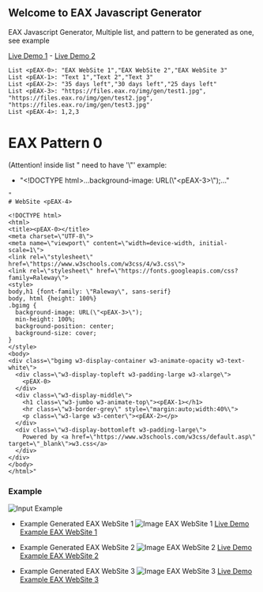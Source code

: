 ## Welcome to EAX Javascript Generator

EAX Javascript Generator, Multiple list, and pattern to be generated as one, see example

[Live Demo 1](https://code.eax.ro/generator/) - [Live Demo 2](https://eaxro.github.io/JsGenerator/generator/)

```
List <pEAX-0>: "EAX WebSite 1","EAX WebSite 2","EAX WebSite 3"
List <pEAX-1>: "Text 1","Text 2","Text 3"
List <pEAX-2>: "35 days left","30 days left","25 days left"
List <pEAX-3>: "https://files.eax.ro/img/gen/test1.jpg", "https://files.eax.ro/img/gen/test2.jpg", "https://files.eax.ro/img/gen/test3.jpg"
List <pEAX-4>: 1,2,3
```

# EAX Pattern 0 
(Attention! inside list " need to have '\\"' example:

- "&lt;!DOCTYPE html&gt;...background-image: URL(\\"&lt;pEAX-3&gt;\\");..."

```
"
# WebSite <pEAX-4>

<!DOCTYPE html>
<html>
<title><pEAX-0></title>
<meta charset=\"UTF-8\">
<meta name=\"viewport\" content=\"width=device-width, initial-scale=1\">
<link rel=\"stylesheet\" href=\"https://www.w3schools.com/w3css/4/w3.css\">
<link rel=\"stylesheet\" href=\"https://fonts.googleapis.com/css?family=Raleway\">
<style>
body,h1 {font-family: \"Raleway\", sans-serif}
body, html {height: 100%}
.bgimg {
  background-image: URL(\"<pEAX-3>\");
  min-height: 100%;
  background-position: center;
  background-size: cover;
}
</style>
<body>
<div class=\"bgimg w3-display-container w3-animate-opacity w3-text-white\">
  <div class=\"w3-display-topleft w3-padding-large w3-xlarge\">
    <pEAX-0>
  </div>
  <div class=\"w3-display-middle\">
    <h1 class=\"w3-jumbo w3-animate-top\"><pEAX-1></h1>
    <hr class=\"w3-border-grey\" style=\"margin:auto;width:40%\">
    <p class=\"w3-large w3-center\"><pEAX-2></p>
  </div>
  <div class=\"w3-display-bottomleft w3-padding-large\">
    Powered by <a href=\"https://www.w3schools.com/w3css/default.asp\" target=\"_blank\">w3.css</a>
  </div>
</div>
</body>
</html>"
```
### Example

![Input Example](https://files.eax.ro/img/gen/1614094726464.png)

- Example Generated EAX WebSite 1
![Image EAX WebSite 1](https://files.eax.ro/img/gen/1614083465643.png)
[Live Demo Example EAX WebSite 1](https://code.eax.ro/generator/ex/test1.html)

- Example Generated EAX WebSite 2
![Image EAX WebSite 2](https://files.eax.ro/img/gen/1614083488336.png)
[Live Demo Example EAX WebSite 2](https://code.eax.ro/generator/ex/test2.html)

- Example Generated EAX WebSite 3
![Image EAX WebSite 3](https://files.eax.ro/img/gen/1614083508363.png)
[Live Demo Example EAX WebSite 3](https://code.eax.ro/generator/ex/test3.html)
